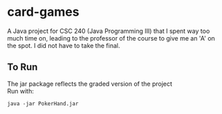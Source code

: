 # card-games

A Java project for CSC 240 (Java Programming III) that I spent way too 
much time on, leading to the professor of the course to give me an 
'A' on the spot. I did not have to take the final. 

## To Run

The jar package reflects the graded version of the project  
Run with:  

    java -jar PokerHand.jar
